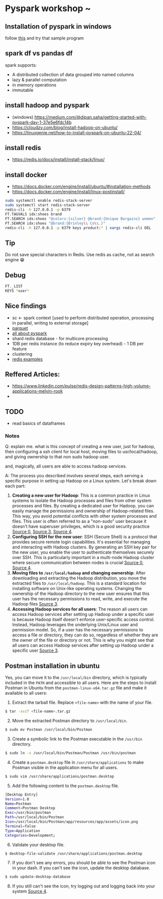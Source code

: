 # Pyspark workshop ~


## Installation of pyspark in windows
follow [this](https://medium.com/@dipan.saha/getting-started-with-pyspark-day-1-37e5e6fdc14b) and try that sample program

## spark df vs pandas df

spark supports:
- A distributed collection of data grouped into named columns
- lazy & parallel computation
- in memory operations
- immutable

## install hadoop and pyspark
- (windows) https://medium.com/@dipan.saha/getting-started-with-pyspark-day-1-37e5e6fdc14b
- https://cloudzy.com/blog/install-hadoop-on-ubuntu/ 
- https://linuxgenie.net/how-to-install-pyspark-on-ubuntu-22-04/

## install redis 
- https://redis.io/docs/install/install-stack/linux/

## install docker
- https://docs.docker.com/engine/install/ubuntu/#installation-methods
- https://docs.docker.com/engine/install/linux-postinstall/

```bash
sudo systemctl enable redis-stack-server
sudo systemctl start redis-stack-server
redis-cli -h 127.0.0.1 -p 6379
FT.TAGVALS idx:shoes brand
FT.SEARCH idx:shoes "@colors:{silver} @brand:{Unique Bargains} women"
FT.SEARCH idx:shoes "@brand:{Brinley\\ Co\\.}"
redis-cli -h 127.0.0.1 -p 6379 keys product:* | xargs redis-cli DEL
```
## Tip
Do not save special characters in Redis.
Use redis as cache, not as search engine 😁

## Debug
```bash
FT._LIST
KEYS *user*
```
## Nice findings
- sc <- spark context [used to perform distributed operation, processing in parallel, writing to external storage]
- [parquet](https://www.linkedin.com/pulse/why-apache-parquet-instead-csv-files-mariano-silva)
- [all about pyspark](https://github.com/spark-examples/pyspark-examples)
- shard redis database - for multicore processing
- 1DB per redis instance (to reduce expiry key overhead) - 1 DB per feature
- clustering
- [redis examples](https://redis.readthedocs.io/en/stable/examples)

## Reffered Articles:
- https://www.linkedin.com/pulse/redis-design-patterns-high-volume-applications-melvin-rook
- 

## TODO
- read basics of dataframes

### Notes
Q: explain me. what is this concept of creating a new user, just for hadoop, then configuring a ssh client for local host, 
moving files to usr/local/hadoop, and giving ownership to that non sudo hadoop user.

and, magically, all users are able to access hadoop services.

A: The process you described involves several steps, each serving a specific purpose in setting up Hadoop on a Linux system. Let's break down each part:
1. **Creating a new user for Hadoop**: This is a common practice in Linux systems to isolate the Hadoop processes and files from other system processes and files. By creating a dedicated user for Hadoop, you can easily manage the permissions and ownership of Hadoop-related files. This way, you avoid potential conflicts with other system processes and files. This user is often referred to as a "non-sudo" user because it doesn't have superuser privileges, which is a good security practice [Source 0](https://learnubuntu.com/install-hadoop/), [Source 3](https://www.michael-noll.com/tutorials/running-hadoop-on-ubuntu-linux-single-node-cluster/), [Source 4](https://medium.com/@madihaiqbal606/apache-hadoop-3-3-6-installation-on-ubuntu-22-04-2-lts-wsl-for-windows-bb57ed599bc6).
2. **Configuring SSH for the new user**: SSH (Secure Shell) is a protocol that provides secure remote login capabilities. It's essential for managing and interacting with Hadoop clusters. By generating an SSH key pair for the new user, you enable the user to authenticate themselves securely over SSH. This is particularly important in a multi-node Hadoop cluster where secure communication between nodes is crucial [Source 0](https://learnubuntu.com/install-hadoop/), [Source 4](https://medium.com/@madihaiqbal606/apache-hadoop-3-3-6-installation-on-ubuntu-22-04-2-lts-wsl-for-windows-bb57ed599bc6).
3. **Moving files to `/usr/local/hadoop` and changing ownership**: After downloading and extracting the Hadoop distribution, you move the extracted files to `/usr/local/hadoop`. This is a standard location for installing software on Unix-like operating systems. Changing the ownership of the Hadoop directory to the new user ensures that this user has the necessary permissions to read, write, and execute the Hadoop files [Source 3](https://www.michael-noll.com/tutorials/running-hadoop-on-ubuntu-linux-single-node-cluster/).
4. **Accessing Hadoop services for all users**: The reason all users can access Hadoop services after setting up Hadoop under a specific user is because Hadoop itself doesn't enforce user-specific access control. Instead, Hadoop leverages the underlying Unix/Linux user and permission model. So, if a user has the necessary permissions to access a file or directory, they can do so, regardless of whether they are the owner of the file or directory or not. This is why you might see that all users can access Hadoop services after setting up Hadoop under a specific user [Source 3](https://www.michael-noll.com/tutorials/running-hadoop-on-ubuntu-linux-single-node-cluster/).

## Postman installation in ubuntu
Yes, you can move it to the `/usr/local/bin` directory, which is typically included in the `PATH` and accessible to all users. Here are the steps to install Postman in Ubuntu from the `postman-linux-x64.tar.gz` file and make it available to all users:
1. Extract the tarball file. Replace `<file-name>` with the name of your file.
```bash
$ tar -xvzf <file-name>.tar.gz
```
2. Move the extracted Postman directory to `/usr/local/bin`.
```bash
$ sudo mv Postman /usr/local/bin/Postman
```
3. Create a symbolic link to the Postman executable in the `/usr/bin` directory.
```bash
$ sudo ln -s /usr/local/bin/Postman/Postman /usr/bin/postman
```
4. Create a `postman.desktop` file in `/usr/share/applications` to make Postman visible in the application menu for all users.
```bash
$ sudo vim /usr/share/applications/postman.desktop
```
5. Add the following content to the `postman.desktop` file.
```bash
[Desktop Entry]
Version=1.0
Name=Postman
Comment=Postman Desktop
Exec=/usr/bin/postman
Path=/usr/local/bin/Postman
Icon=/usr/local/bin/Postman/app/resources/app/assets/icon.png
Terminal=false
Type=Application
Categories=Development;
```
6. Validate your desktop file.
```bash
$ desktop-file-validate /usr/share/applications/postman.desktop
```
7. If you don't see any errors, you should be able to see the Postman icon in your dash. If you can't see the icon, update the desktop database.
```bash
$ sudo update-desktop-database
```
8. If you still can't see the icon, try logging out and logging back into your system [Source 4](https://tech.raturi.in/how-install-and-use-postman).
